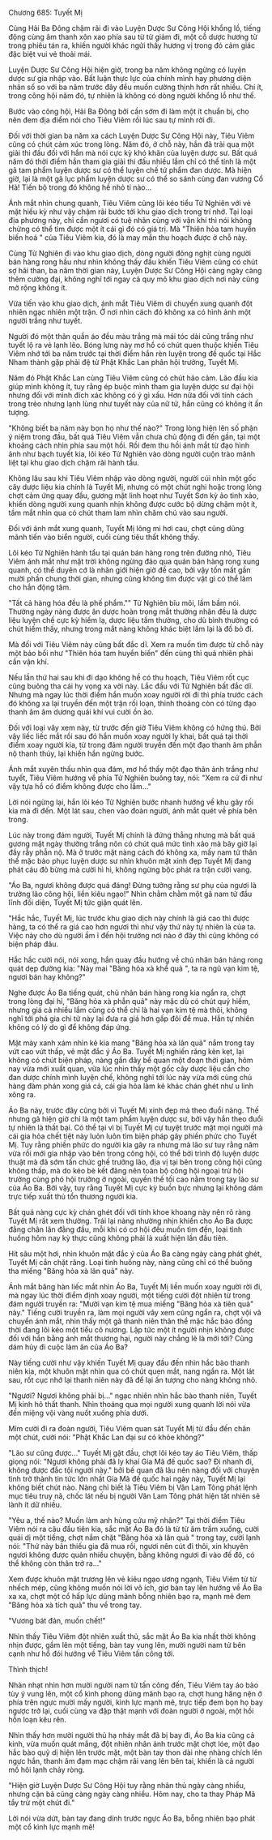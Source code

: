 




Chương 685: Tuyết Mị


Cùng Hải Ba Đông chậm rãi đi vào Luyện Dược Sư Công Hội khổng lồ, tiếng động cùng âm thanh xôn xao phía sau từ từ giảm đi, một cỗ dược hương từ trong phiêu tán ra, khiến người khác ngửi thấy hương vị trong đó cảm giác đặc biệt vui vẻ thoải mái.

Luyện Dược Sư Công Hội hiện giờ, trong ba năm không ngừng có luyện dược sư gia nhập vào. Bất luận thực lực của chính mình hay phương diện nhân số so với ba năm trước đây đều muốn cường thịnh hơn rất nhiều. Chí ít, trong công hội năm đó, tự nhiên là không có dòng người khổng lồ như thế.

Bước vào công hội, Hải Ba Đông bởi cần sớm đi làm một ít chuẩn bị, cho nên đem địa điểm nói cho Tiêu Viêm rồi lúc sau tự mình rời đi.

Đối với thời gian ba năm xa cách Luyện Dược Sư Công Hội này, Tiêu Viêm cũng có chút cảm xúc trong lòng. Năm đó, ở chỗ này, hắn đã trải qua một giải thi đấu đối với hắn mà nói cực kỳ khó khăn của luyện dược sư. Bất quá năm đó thời điểm hắn tham gia giải thi đấu nhiều lắm chỉ có thể tính là một gã tam phẩm luyện dược sư có thể luyện chế tứ phẩm đan dược. Mà hiện giờ, lại là một gã lục phẩm luyện dược sư có thể so sánh cùng đan vương Cổ Hà! Tiến bộ trong đó không hề nhỏ tí nào...

Ánh mắt nhìn chung quanh, Tiêu Viêm cũng lôi kéo tiểu Tử Nghiên với vẻ mặt hiếu kỳ như vậy chậm rãi bước tới khu giao dịch trong trí nhớ. Tại loại địa phương này, chỉ cần ngươi có tuệ nhãn cùng với vận khí thì nói không chừng có thể tìm được một ít cái gì đó có giá trị. Mà "Thiên hỏa tam huyền biến hoá " của Tiêu Viêm kia, đó là may mắn thu hoạch được ở chỗ này.

Cùng Tử Nghiên đi vào khu giao dịch, dòng người đông nghịt cùng người bán hàng rong hầu như nhìn không thấy đầu khiến Tiêu Viêm cũng có chút sợ hãi than, ba năm thời gian này, Luyện Dược Sư Công Hội càng ngày càng thêm cường đại, không nghĩ tới ngay cả quy mô khu giao dịch nơi này cũng mở rộng không ít.

Vừa tiến vào khu giao dịch, ánh mắt Tiêu Viêm di chuyển xung quanh đột nhiên ngạc nhiên một trận. Ở nơi nhìn cách đó không xa có hình ảnh một người trắng như tuyết.

Người đó một thân quần áo đều màu trắng mà mái tóc dài cũng trắng như tuyết lộ ra vẻ lạnh lẽo. Bóng lưng này mơ hồ có chút quen thuộc khiến Tiêu Viêm nhớ tới ba năm trước tại thời điểm hắn rèn luyện trong đế quốc tại Hắc Nham thành gặp phải đệ tử Phật Khắc Lan phân hội trưởng, Tuyết Mị.

Năm đó Phật Khắc Lan cùng Tiêu Viêm cũng có chút hảo cảm. Lão đầu kia giúp mình không ít, tuy rằng ép buộc mình tham gia luyện dược sư đại hội nhưng đối với mình đích xác không có ý gì xấu. Hơn nữa đối với tính cách trong trẻo nhưng lạnh lùng như tuyết này của nữ tử, hắn cũng có không ít ấn tượng.

"Không biết ba năm này bọn họ như thế nào?" Trong lòng hiện lên số phận ý niệm trong đầu, bất quá Tiêu Viêm vẫn chưa chủ động đi đến gần, tại một khoảng cách nhìn phía sau một hồi. Rồi đem thu hồi ánh mắt từ đạo hình ảnh như bạch tuyết kia, lôi kéo Tử Nghiên vào dòng người cuộn trào mãnh liệt tại khu giao dịch chậm rãi hành tẩu.

Không lâu sau khi Tiêu Viêm nhập vào dòng người, người cúi nhìn một gốc cây dược liệu kia chính là Tuyết Mị, nhưng có một chút nghi hoặc trong lòng chợt cảm ứng quay đầu, gương mặt linh hoạt như Tuyết Sơn kỳ ảo tinh xảo, khiến dòng người xung quanh nhịn không được cước bộ dừng chậm một ít, tầm mắt nhìn qua có chút tham lam nhìn chăm chú vào sau người.

Đối với ánh mắt xung quanh, Tuyết Mị lông mi hơi cau, chợt cũng dũng mãnh tiến vào biển người, cuối cùng tiêu thất không thấy.

Lôi kéo Tử Nghiên hành tẩu tại quán bán hàng rong trên đường nhỏ, Tiêu Viêm ánh mắt như mặt trời không ngừng đảo qua quán bán hàng rong xung quanh, có thể duyên cớ là nhãn giới hiện giờ đề cao, bởi vậy tốn mất gần mười phần chung thời gian, nhưng cũng không tìm được vật gì có thể làm cho hắn động tâm.

"Tất cả hàng hóa đều là phế phẩm."" Tử Nghiên bĩu môi, lầm bầm nói. Thường ngày nàng được ăn dược hoàn trong mắt thường nhân đều là dược liệu luyện chế cực kỳ hiếm lạ, dược liệu tầm thường, cho dù bình thường có chút hiếm thấy, nhưng trong mắt nàng không khác biệt lắm lại là đồ bỏ đi.

Mà đối với Tiêu Viêm này cũng bất đắc dĩ. Xem ra muốn tìm được từ chỗ này một bảo bối như "Thiên hỏa tam huyền biến" đến cùng thì quả nhiên phải cần vận khí.

Nếu lần thứ hai sau khi đi dạo không hề có thu hoạch, Tiêu Viêm rốt cục cũng buông tha cái hy vọng xa vời này. Lắc đầu với Tử Nghiên bất đắc dĩ. Nhưng mà ngay lúc thời điểm hắn muốn xoay người rời đi thì phía trước cách đó không xa lại truyền đến một trận rối loạn, thỉnh thoảng còn có từng đạo thanh âm âm dương quái khí vui cười ồn ào.

Đối với loại vây xem này, từ trước đến giờ Tiêu Viêm không có hứng thú. Bởi vậy liếc liếc mắt rồi sau đó hắn muốn xoay người ly khai, bất quá tại thời điểm xoay người kia, từ trong đám người truyền đến một đạo thanh âm phẫn nộ thanh thúy, lại khiến hắn ngừng bước.

Ánh mắt xuyên thấu nhìn qua đám, mơ hồ thấy một đạo thân ảnh trắng như tuyết, Tiêu Viêm hướng về phía Tử Nghiên buông tay, nói: "Xem ra cứ đi như vậy tựa hồ có điểm không được cho lắm..."

Lời nói ngừng lại, hắn lôi kéo Tử Nghiên bước nhanh hướng về khu gây rối kia mà đi đến. Một lát sau, chen vào đoàn người, ánh mắt quét về phía bên trong.

Lúc này trong đám người, Tuyết Mị chính là đứng thẳng nhưng mà bất quá gương mặt ngày thường trắng nõn có chút quá mức tinh xảo mà bây giờ lại đầy rẫy phẫn nộ. Mà ở trước mặt nàng cách đó không xa, mấy nam tử thân thể mặc bào phục luyện dược sư nhìn khuôn mặt xinh đẹp Tuyết Mị đang phát cáu đỏ bừng mà cười hì hì, không ngừng bộc phát ra trận cười vang.

"Áo Ba, ngươi không được quá đáng! Đừng tưởng rằng sư phụ của ngươi là trưởng lão công hội, liền kiêu ngạo!" Nhìn chằm chằm một gã nam tử đầu lĩnh đối diện, Tuyết Mị tức giận quát lên.

"Hắc hắc, Tuyết Mị, lúc trước khu giao dịch này chính là giá cao thì được hàng, ta có thể ra giá cao hơn ngươi thì như vậy thứ này tự nhiên là của ta. Việc này cho dù người ầm ĩ đến hội trưởng nơi nào ở đây thì cũng không có biện pháp đâu.

Hắc hắc cười nói, nói xong, hắn quay đầu hướng về chủ nhân bán hàng rong quát dẹp đường kia: "Này mai "Băng hỏa xà khể quả ", ta ra ngũ vạn kim tệ, ngươi bán hay không?"

Nghe được Áo Ba tiếng quát, chủ nhân bán hàng rong kia ngẩn ra, chợt trong lòng đại hỉ, "Băng hỏa xà phẫn quả" này mặc dù có chút quý hiếm, nhưng giá cả nhiều lắm cũng có thể chỉ là hai vạn kim tệ mà thôi, không nghĩ tới phá gia chi tử này lại đưa ra giá hơn gấp đôi để mua. Hắn tự nhiên không có lý do gì để không đáp ứng.

Mặt mày xanh xám nhìn kẻ kia mang "Băng hỏa xà lân quả" nắm trong tay vứt cao vứt thấp, vẻ mặt đắc ý Áo Ba. Tuyết Mị nghiến răng kèn kẹt, lại không có chút biện pháp, nàng gần đây bế quan một đoạn thời gian, hôm nay vừa mới xuất quan, vừa lúc nhìn thấy một gốc cây dược liệu cần cho đan dược chính mình luyện chế, không nghĩ tới lúc này vừa mới cùng chủ hàng đàm phán xong giá cả, cái gia hỏa làm kẻ khác chán ghét như u linh xông ra.

Áo Ba này, trước đây cũng bởi vì Tuyết Mị xinh đẹp mà theo đuổi nàng. Thế nhưng gã hiện giờ chỉ là một tam phẩm luyện dược sư, bởi vậy hắn theo đuổi tự nhiên là thất bại. Có thể tại vì bị Tuyết Mị cự tuyệt trước mặt mọi người mà cái gia hỏa chết tiệt này luôn luôn tìm biện pháp gây phiền phức cho Tuyết Mị. Tuy rằng phiền phức do người kia gây ra nhưng mà lão sư tuy rằng năm vừa rồi mới gia nhập vào bên trong công hội, có thể bởi trình độ luyện dược thuật mà đã sớm tấn chức ghế trưởng lão, địa vị tại bên trong công hội cũng không thấp, mà do kéo bè kết đảng nên toàn bộ công hội ngoại trừ hội trưởng cùng phó hội trưởng ở ngoài, quyền thế tối cao nằm trong tay lão sư của Áo Ba. Bởi vậy, tuy rằng Tuyết Mị cực kỳ buồn bực nhưng lại không dám trực tiếp xuất thủ tổn thương người kia.

Bất quá nàng cực kỳ chán ghét đối với tính khoe khoang này nên rõ ràng Tuyết Mị rất xem thường. Trái lại nàng nhường nhịn khiến cho Áo Ba được đằng chân lân đằng đầu, mỗi khi có cơ hội đều muốn tìm đến, loại tình huống hôm nay kỳ thực cũng không phải là xuất hiện lần đầu tiên.

Hít sâu một hơi, nhìn khuôn mặt đắc ý của Áo Ba càng ngày càng phát ghét, Tuyết Mị cắn chặt răng. Loại tình huống này, nàng cũng chỉ có thể buông tha miếng "Băng hỏa xà lân quả" này.

Ánh mắt băng hàn liếc mắt nhìn Áo Ba, Tuyết Mị liền muốn xoay người rời đi, mà ngay lúc thời điểm định xoay người, một tiếng cười đột nhiên từ trong đám người truyền ra: "Mười vạn kim tệ mua miếng "Băng hỏa xà tiên quả" này." Tiếng cười truyền ra, làm mọi người vây xem cũng ngẩn ra, chợt vội vã chuyển ánh mắt, nhìn thấy một gã thanh niên thân thể mặc hắc bào đồng thời đang lôi kéo một tiểu cô nương. Lập tức một ít người nhịn không được đối với hắn bằng ánh mắt thương hại, người này chẳng lẽ là mới tới? Cũng dám hủy đi cuộc làm ăn của Áo Ba?

Này tiếng cười như vậy khiến Tuyết Mị quay đầu đến nhìn hắc bào thanh niên kia, một khuôn mặt nhìn qua có chút quen mắt, nang ngẩn ra. Một lát sau, rốt cục nhớ lại thanh niên này đã để lại ấn tượng cho nàng không nhỏ.

"Ngươi? Ngươi không phải bị..." ngạc nhiên nhìn hắc bào thanh niên, Tuyết Mị kinh hô thất thanh. Nhìn thoáng qua mọi người xung quanh lời nói vừa đến miệng vội vàng nuốt xuống phía dưới.

Mỉm cười đi ra đoàn người, Tiêu Viêm quan sát Tuyết Mị từ đầu đến chân một chút, cười nói: "Phật Khắc Lan đại sư có khỏe không?"

"Lão sư cũng được..." Tuyết Mị gật đầu, chợt lôi kéo tay áo Tiêu Viêm, thấp giọng nói: "Ngươi không phải đã ly khai Gia Mã đế quốc sao? Đi nhanh đi, không được đắc tội người này." bởi bế quan đã lâu nên nàng đối với chuyện tình trở thành tin tức lớn nhất Gia Mã đế quốc hai ngày này, Tuyết Mị lại không biết chút nào. Nàng chỉ biết là Tiêu Viêm bị Vân Lam Tông phát lệnh mục tiêu truy nã, chốc lát nếu bị người Vân Lam Tông phát hiện tất nhiên sẽ lành ít dữ nhiều.

"Yêu a, thế nào? Muốn làm anh hùng cứu mỹ nhân?" Tại thời điểm Tiêu Viêm nói ra câu đầu tiên kia, sắc mặt Áo Ba đó là từ từ âm trầm xuống, cười quái dị một tiếng, chợt nắm chặt "Băng hỏa xà lân quả " trong tay, cười lạnh nói: "Thứ này bản thiếu gia đã mua rồi, ngươi nên cút đi thôi, xin khuyên ngươi không được quản nhiều chuyện, bằng không ngươi đi vào đế đô, có thể không còn thân trở ra…"

Xem được khuôn mặt trương lên vẻ kiêu ngạo ương ngạnh, Tiêu Viêm từ từ nhếch mép, cũng không muốn nói lời vô ích, giơ bàn tay lên hướng về Áo Ba xa xa, chợt một cổ hấp lực dũng mãnh bỗng nhiên bạo ra, mạnh mẽ đem "Băng hỏa xà tích quả" thu về trong tay.

"Vương bát đản, muốn chết!"

Nhìn thấy Tiêu Viêm đột nhiên xuất thủ, sắc mặt Áo Ba kia nhất thời không nhịn được, gầm lên một tiếng, bàn tay vung lên, mười người nam tử bên cạnh như hổ đói hướng về Tiêu Viêm tấn công tới.

Thình thịch!

Nhàn nhạt nhìn hơn mười người nam tử tấn công đến, Tiêu Viêm tay áo bào tùy ý vung lên, một cổ kình phong dũng mãnh bạo ra, chợt hung hăng nện ở phía trên ngực mười mấy người, kình lực mạnh mẽ, trực tiếp đem bọn họ bay ngược trở lại, cuối cùng va đập thật mạnh với đoàn người ở ngoài, một hồi hỗn loạn kêu rên.

Nhìn thấy hơn mười người thủ hạ nháy mắt đã bị bay đi, Áo Ba kia cũng cả kinh, vừa muốn quát mắng, đột nhiên nhân ảnh trước mặt chợt lóe, một đạo hắc bào quỷ dị hiện lên trước mặt, một bàn tay thon dài nhẹ nhàng chích lên ngực hắn, thanh âm đạm mạc chậm rãi vang lên bên tai, khiến là cả người mồ hôi lạnh chảy ròng.

"Hiện giờ Luyện Dược Sư Công Hội tuy rằng nhân thủ ngày càng nhiều, nhưng cặn bã cũng càng ngày càng nhiều. Hôm nay, cho ta thay Pháp Mã tẩy trừ một chút đi."

Lời nói vừa dứt, bàn tay đang dính trước ngực Áo Ba, bỗng nhiên bạo phát một cổ kình lực mạnh mẽ!




